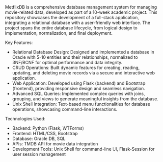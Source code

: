 MetflixDB is a comprehensive database management system for managing movie-related data, developed as part of a 10-week academic project. This repository showcases the development of a full-stack application, integrating a relational database with a user-friendly web interface. The project spans the entire database lifecycle, from logical design to implementation, normalization, and final deployment.

Key Features:
- Relational Database Design: Designed and implemented a database in Oracle with 5-10 entities and their relationships, normalized to 3NF/BCNF for optimal performance and data integrity.
- CRUD Operations: Built dynamic features for creating, reading, updating, and deleting movie records via a secure and interactive web application.
- Web Application: Developed using Flask (backend) and Bootstrap (frontend), providing responsive design and seamless navigation.
- Advanced SQL Queries: Implemented complex queries with joins, grouping, and views to generate meaningful insights from the database.
- Unix Shell Integration: Text-based menu functionalities for database operations, showcasing command-line interactions.

Technologies Used:
- Backend: Python (Flask, WTForms)
- Frontend: HTML/CSS, Bootstrap
- Database: Oracle DB, SQL
- APIs: TMDB API for movie data integration
- Development Tools: Unix Shell for command-line UI, Flask-Session for user session management
